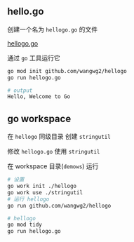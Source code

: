 ## hello.go
创建一个名为 `hellogo.go` 的文件

[hellogo.go](hellogo.go)

通过 `go` 工具运行它
```bash
go mod init github.com/wangwg2/hellogo
go run hellogo.go

# output
Hello, Welcome to Go
```

## go workspace

在 `hellogo` 同级目录 创建 `stringutil`

修改 `hellogo.go` 使用 `stringutil`


在 workspace 目录(`demows`) 运行
```bash
# 设置
go work init ./hellogo
go work use ./stringutil
# 运行 hellogo
go run github.com/wangwg2/hellogo
```


```bash
# hellogo
go mod tidy
go run hellogo.go
```
